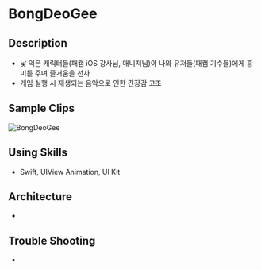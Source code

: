 



# BongDeoGee



## Description

- 낯 익은 캐릭터들(패캠 iOS 강사님, 매니저님)이 나와 유저들(패캠 기수들)에게 흥미를 주며 즐거움을 선사 
- 게임 실행 시 재생되는 음악으로 인한 긴장감 고조

## Sample Clips

![BongDeoGee](https://user-images.githubusercontent.com/57229970/81280967-39f2e280-9094-11ea-9d34-fe8fb01ca050.gif)


## Using Skills

- Swift, UIView Animation, UI Kit

## Architecture

- 


## Trouble Shooting

- 

